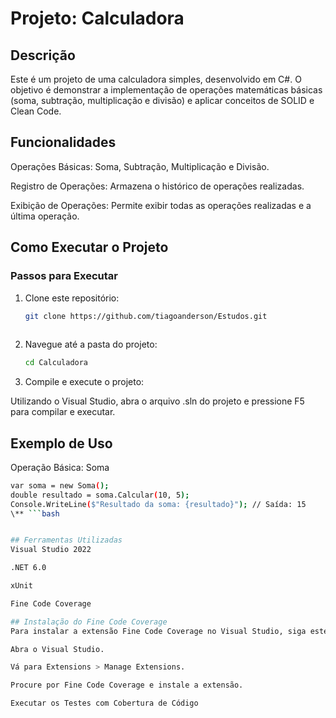 # Projeto: Calculadora

## Descrição
Este é um projeto de uma calculadora simples, desenvolvido em C#. O objetivo é demonstrar a implementação de operações matemáticas básicas (soma, subtração, multiplicação e divisão) e aplicar conceitos de SOLID e Clean Code.

## Funcionalidades

Operações Básicas: Soma, Subtração, Multiplicação e Divisão.

Registro de Operações: Armazena o histórico de operações realizadas.

Exibição de Operações: Permite exibir todas as operações realizadas e a última operação.

## Como Executar o Projeto

### Passos para Executar

1. Clone este repositório:
   ```bash
   git clone https://github.com/tiagoanderson/Estudos.git
  
2. Navegue até a pasta do projeto:
   ```bash
   cd Calculadora

3.   Compile e execute o projeto:

Utilizando o Visual Studio, abra o arquivo .sln do projeto e pressione F5 para compilar e executar.

## Exemplo de Uso
Operação Básica: Soma


 ```bash
var soma = new Soma();
double resultado = soma.Calcular(10, 5);
Console.WriteLine($"Resultado da soma: {resultado}"); // Saída: 15
\** ```bash


## Ferramentas Utilizadas
Visual Studio 2022

.NET 6.0

xUnit

Fine Code Coverage

## Instalação do Fine Code Coverage
Para instalar a extensão Fine Code Coverage no Visual Studio, siga estes passos:

Abra o Visual Studio.

Vá para Extensions > Manage Extensions.

Procure por Fine Code Coverage e instale a extensão.

Executar os Testes com Cobertura de Código






